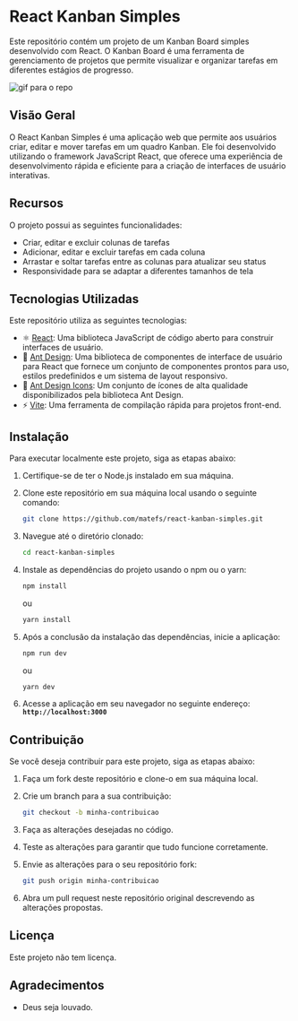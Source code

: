 # **React Kanban Simples**
 

Este repositório contém um projeto de um Kanban Board simples desenvolvido com React. O Kanban Board é uma ferramenta de gerenciamento de projetos que permite visualizar e organizar tarefas em diferentes estágios de progresso.

![gif para o repo](https://github.com/matefs/react-kanban-simples/assets/30128774/3638face-6f7c-4465-8caa-ed20e29d8614)



## **Visão Geral**

O React Kanban Simples é uma aplicação web que permite aos usuários criar, editar e mover tarefas em um quadro Kanban. Ele foi desenvolvido utilizando o framework JavaScript React, que oferece uma experiência de desenvolvimento rápida e eficiente para a criação de interfaces de usuário interativas.

## **Recursos**

O projeto possui as seguintes funcionalidades:

- Criar, editar e excluir colunas de tarefas
- Adicionar, editar e excluir tarefas em cada coluna
- Arrastar e soltar tarefas entre as colunas para atualizar seu status
- Responsividade para se adaptar a diferentes tamanhos de tela
 
 
## Tecnologias Utilizadas

Este repositório utiliza as seguintes tecnologias:

- :atom_symbol: [React](https://reactjs.org/): Uma biblioteca JavaScript de código aberto para construir interfaces de usuário.
- :diamond_shape_with_a_dot_inside: [Ant Design](https://ant.design/): Uma biblioteca de componentes de interface de usuário para React que fornece um conjunto de componentes prontos para uso, estilos predefinidos e um sistema de layout responsivo.
- :art: [Ant Design Icons](https://ant.design/components/icon/): Um conjunto de ícones de alta qualidade disponibilizados pela biblioteca Ant Design.
- :zap: [Vite](https://vitejs.dev/): Uma ferramenta de compilação rápida para projetos front-end.




## **Instalação**

Para executar localmente este projeto, siga as etapas abaixo:

1. Certifique-se de ter o Node.js instalado em sua máquina.
2. Clone este repositório em sua máquina local usando o seguinte comando:
    
    ```bash
    git clone https://github.com/matefs/react-kanban-simples.git
    ```
    
3. Navegue até o diretório clonado:
    
    ```bash
    cd react-kanban-simples
    ```
    
4. Instale as dependências do projeto usando o npm ou o yarn:
    
    ```bash
    npm install
    ```
    
    ou
    
    ```bash
    yarn install
    ```
    
5. Após a conclusão da instalação das dependências, inicie a aplicação:
    
    ```bash
    npm run dev
    ```
    
    ou
    
    ```bash
    yarn dev
    ```
    
6. Acesse a aplicação em seu navegador no seguinte endereço: **`http://localhost:3000`**

## **Contribuição**

Se você deseja contribuir para este projeto, siga as etapas abaixo:

1. Faça um fork deste repositório e clone-o em sua máquina local.
2. Crie um branch para a sua contribuição:
    
    ```bash
    git checkout -b minha-contribuicao
    ```
    
3. Faça as alterações desejadas no código.
4. Teste as alterações para garantir que tudo funcione corretamente.
5. Envie as alterações para o seu repositório fork:
    
    ```bash
    git push origin minha-contribuicao
    ```
    
6. Abra um pull request neste repositório original descrevendo as alterações propostas.

## **Licença**

Este projeto não tem licença.


## **Agradecimentos**

- Deus seja louvado.
